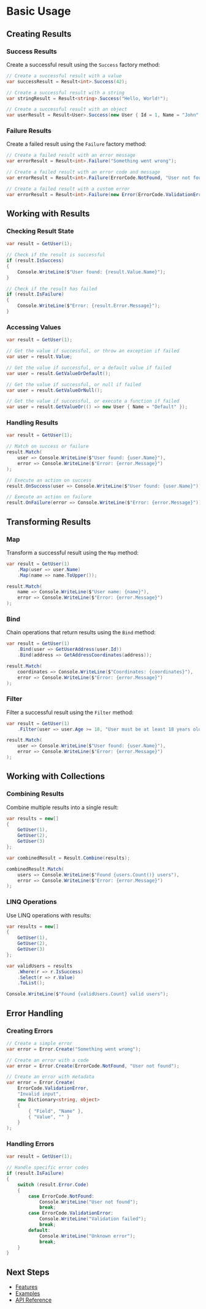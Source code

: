 # Basic Usage

## Creating Results

### Success Results

Create a successful result using the `Success` factory method:

```csharp
// Create a successful result with a value
var successResult = Result<int>.Success(42);

// Create a successful result with a string
var stringResult = Result<string>.Success("Hello, World!");

// Create a successful result with an object
var userResult = Result<User>.Success(new User { Id = 1, Name = "John" });
```

### Failure Results

Create a failed result using the `Failure` factory method:

```csharp
// Create a failed result with an error message
var errorResult = Result<int>.Failure("Something went wrong");

// Create a failed result with an error code and message
var errorResult = Result<int>.Failure(ErrorCode.NotFound, "User not found");

// Create a failed result with a custom error
var errorResult = Result<int>.Failure(new Error(ErrorCode.ValidationError, "Invalid input"));
```

## Working with Results

### Checking Result State

```csharp
var result = GetUser(1);

// Check if the result is successful
if (result.IsSuccess)
{
    Console.WriteLine($"User found: {result.Value.Name}");
}

// Check if the result has failed
if (result.IsFailure)
{
    Console.WriteLine($"Error: {result.Error.Message}");
}
```

### Accessing Values

```csharp
var result = GetUser(1);

// Get the value if successful, or throw an exception if failed
var user = result.Value;

// Get the value if successful, or a default value if failed
var user = result.GetValueOrDefault();

// Get the value if successful, or null if failed
var user = result.GetValueOrNull();

// Get the value if successful, or execute a function if failed
var user = result.GetValueOr(() => new User { Name = "Default" });
```

### Handling Results

```csharp
var result = GetUser(1);

// Match on success or failure
result.Match(
    user => Console.WriteLine($"User found: {user.Name}"),
    error => Console.WriteLine($"Error: {error.Message}")
);

// Execute an action on success
result.OnSuccess(user => Console.WriteLine($"User found: {user.Name}"));

// Execute an action on failure
result.OnFailure(error => Console.WriteLine($"Error: {error.Message}"));
```

## Transforming Results

### Map

Transform a successful result using the `Map` method:

```csharp
var result = GetUser(1)
    .Map(user => user.Name)
    .Map(name => name.ToUpper());

result.Match(
    name => Console.WriteLine($"User name: {name}"),
    error => Console.WriteLine($"Error: {error.Message}")
);
```

### Bind

Chain operations that return results using the `Bind` method:

```csharp
var result = GetUser(1)
    .Bind(user => GetUserAddress(user.Id))
    .Bind(address => GetAddressCoordinates(address));

result.Match(
    coordinates => Console.WriteLine($"Coordinates: {coordinates}"),
    error => Console.WriteLine($"Error: {error.Message}")
);
```

### Filter

Filter a successful result using the `Filter` method:

```csharp
var result = GetUser(1)
    .Filter(user => user.Age >= 18, "User must be at least 18 years old");

result.Match(
    user => Console.WriteLine($"User found: {user.Name}"),
    error => Console.WriteLine($"Error: {error.Message}")
);
```

## Working with Collections

### Combining Results

Combine multiple results into a single result:

```csharp
var results = new[]
{
    GetUser(1),
    GetUser(2),
    GetUser(3)
};

var combinedResult = Result.Combine(results);

combinedResult.Match(
    users => Console.WriteLine($"Found {users.Count()} users"),
    error => Console.WriteLine($"Error: {error.Message}")
);
```

### LINQ Operations

Use LINQ operations with results:

```csharp
var results = new[]
{
    GetUser(1),
    GetUser(2),
    GetUser(3)
};

var validUsers = results
    .Where(r => r.IsSuccess)
    .Select(r => r.Value)
    .ToList();

Console.WriteLine($"Found {validUsers.Count} valid users");
```

## Error Handling

### Creating Errors

```csharp
// Create a simple error
var error = Error.Create("Something went wrong");

// Create an error with a code
var error = Error.Create(ErrorCode.NotFound, "User not found");

// Create an error with metadata
var error = Error.Create(
    ErrorCode.ValidationError,
    "Invalid input",
    new Dictionary<string, object>
    {
        { "Field", "Name" },
        { "Value", "" }
    }
);
```

### Handling Errors

```csharp
var result = GetUser(1);

// Handle specific error codes
if (result.IsFailure)
{
    switch (result.Error.Code)
    {
        case ErrorCode.NotFound:
            Console.WriteLine("User not found");
            break;
        case ErrorCode.ValidationError:
            Console.WriteLine("Validation failed");
            break;
        default:
            Console.WriteLine("Unknown error");
            break;
    }
}
```

## Next Steps

- [Features](features/result-pattern.md)
- [Examples](examples/basic-examples.md)
- [API Reference](api-reference/result.md) 